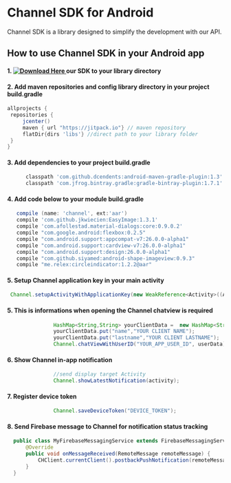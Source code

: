 # Channel SDK for Android

 Channel SDK is a library designed to simplify the development with our API.
 
 ## How to use Channel SDK in your Android app
 
 #### 1. [ ![Download Here]() ](https://s3-us-west-2.amazonaws.com/co.getchannel.builds/android-sdk/channel.aar) our SDK to your library directory 
 
 #### 2. Add maven repositories and config library directory in your project build.gradle 
   ```gradle
allprojects {
    repositories {
        jcenter()
        maven { url "https://jitpack.io"} // maven repository
        flatDir{dirs 'libs'} //direct path to your library folder
    }
}
```

 #### 3. Add dependencies to your project build.gradle
  ```gradle
        classpath 'com.github.dcendents:android-maven-gradle-plugin:1.3'
        classpath 'com.jfrog.bintray.gradle:gradle-bintray-plugin:1.7.1'
```

#### 4. Add code below to your module build.gradle
 ```gradle
    compile (name: 'channel', ext:'aar')
    compile 'com.github.jkwiecien:EasyImage:1.3.1'
    compile 'com.afollestad.material-dialogs:core:0.9.0.2'
    compile "com.google.android:flexbox:0.2.5"
    compile "com.android.support:appcompat-v7:26.0.0-alpha1"
    compile "com.android.support:cardview-v7:26.0.0-alpha1"
    compile "com.android.support:design:26.0.0-alpha1"
    compile "com.github.siyamed:android-shape-imageview:0.9.3"
    compile "me.relex:circleindicator:1.2.2@aar"
```

#### 5. Setup Channel application key in your main activity
 ```java
  Channel.setupActivityWithApplicationKey(new WeakReference<Activity>((Activity)this),"YOUR_APPLICAION_KEY");
 ```
 
 #### 5. This is informations when opening the Channel chatview is required
 ```java
                HashMap<String,String> yourClientData =  new HashMap<String,String>();
                yourClientData.put("name","YOUR CLIENT NAME");
                yourClientData.put("lastname","YOUR CLIENT LASTNAME");
                Channel.chatViewWithUserID("YOUR_APP_USER_ID", userData);
 ```
 
#### 6. Show Channel in-app notification
 ```java
                //send display target Activity
                Channel.showLatestNotification(activity);
 ```
 
#### 7. Register device token 
 ```java
                Channel.saveDeviceToken("DEVICE_TOKEN");
 ```
 

#### 8. Send Firebase message to Channel for notification status tracking 
 ```java
   public class MyFirebaseMessagingService extends FirebaseMessagingService {
       @Override
       public void onMessageReceived(RemoteMessage remoteMessage) {
           CHClient.currentClient().postbackPushNotification(remoteMessage.getData());
       }
   }
 ```
 
 
